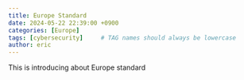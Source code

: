 ```yaml
---
title: Europe Standard
date: 2024-05-22 22:39:00 +0900
categories: [Europe]
tags: [cybersecurity]     # TAG names should always be lowercase
author: eric
---
```

This is introducing about Europe standard